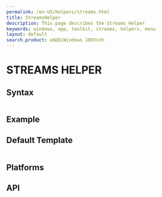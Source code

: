 ```yaml
---
permalink: /en-US/helpers/streams.html
title: StreamsHelper
description: This page describes the Streams Helper
keywords: windows, app, toolkit, streams, helpers, menu
layout: default
search.product: eADQiWindows 10XVcnh
---
```



# STREAMS HELPER


## Syntax
```xaml

```

## Example

## Default Template
```xaml

```
## Platforms

## API
